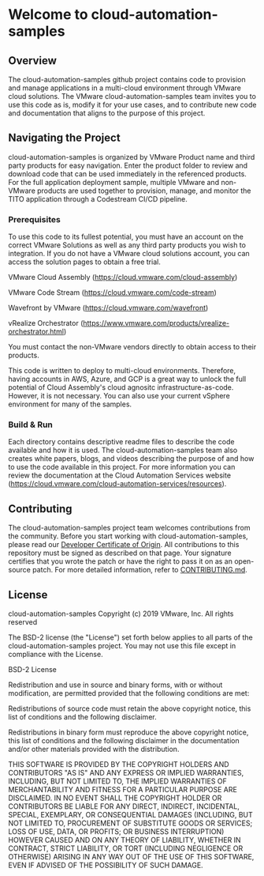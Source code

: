 

# Welcome to cloud-automation-samples

## Overview

The cloud-automation-samples github project contains code to provision and manage applications in a multi-cloud environment through VMware cloud solutions. The VMware cloud-automation-samples team invites you to use this code as is, modify it for your use cases, and to contribute new code and documentation that aligns to the purpose of this project.

## Navigating the Project

cloud-automation-samples is organized by VMware Product name and third party products for easy navigation. Enter the product folder to review and download code that can be used immediately in the referenced products. For the full application deployment sample, multiple VMware and non-VMware products are used together to provision, manage, and monitor the TITO application through a Codestream CI/CD pipeline.

### Prerequisites

To use this code to its fullest potential, you must have an account on the correct VMware Solutions as well as any third party products you wish to integration. If you do not have a VMware cloud solutions account, you can access the solution pages to obtain a free trial.

VMware Cloud Assembly (https://cloud.vmware.com/cloud-assembly)

VMware Code Stream (https://cloud.vmware.com/code-stream)

Wavefront by VMware (https://cloud.vmware.com/wavefront)

vRealize Orchestrator (https://www.vmware.com/products/vrealize-orchestrator.html)

You must contact the non-VMware vendors directly to obtain access to their products.

This code is written to deploy to multi-cloud environments. Therefore, having accounts in AWS, Azure, and GCP is a great way to unlock the full potential of Cloud Assembly's cloud agnositc infrastructure-as-code. However, it is not necessary. You can also use your current vSphere environment for many of the samples.


### Build & Run

Each directory contains descriptive readme files to describe the code available and how it is used. The cloud-automation-samples team also creates white papers, blogs, and videos describing the purpose of and how to use the code available in this project. For more information you can review the documentation at the Cloud Automation Services website (https://cloud.vmware.com/cloud-automation-services/resources).


## Contributing

The cloud-automation-samples project team welcomes contributions from the community. Before you start working with cloud-automation-samples, please
read our [Developer Certificate of Origin](https://cla.vmware.com/dco). All contributions to this repository must be
signed as described on that page. Your signature certifies that you wrote the patch or have the right to pass it on
as an open-source patch. For more detailed information, refer to [CONTRIBUTING.md](CONTRIBUTING.md).

## License
cloud-automation-samples
Copyright (c) 2019 VMware, Inc.  All rights reserved				

The BSD-2 license (the "License") set forth below applies to all parts of the cloud-automation-samples project.  You may not use this file except in compliance with the License.

BSD-2 License 

Redistribution and use in source and binary forms, with or without modification, are permitted provided that the following conditions are met:

Redistributions of source code must retain the above copyright notice, this list of conditions and the following disclaimer.

Redistributions in binary form must reproduce the above copyright notice, this list of conditions and the following disclaimer in the documentation and/or other materials provided with the distribution.

THIS SOFTWARE IS PROVIDED BY THE COPYRIGHT HOLDERS AND CONTRIBUTORS "AS IS" AND ANY EXPRESS OR IMPLIED WARRANTIES, INCLUDING, BUT NOT LIMITED TO, THE IMPLIED WARRANTIES OF MERCHANTABILITY AND FITNESS FOR A PARTICULAR PURPOSE ARE DISCLAIMED. IN NO EVENT SHALL THE COPYRIGHT HOLDER OR CONTRIBUTORS BE LIABLE FOR ANY DIRECT, INDIRECT, INCIDENTAL, SPECIAL, EXEMPLARY, OR CONSEQUENTIAL DAMAGES (INCLUDING, BUT NOT LIMITED TO, PROCUREMENT OF SUBSTITUTE GOODS OR SERVICES; LOSS OF USE, DATA, OR PROFITS; OR BUSINESS INTERRUPTION) HOWEVER CAUSED AND ON ANY THEORY OF LIABILITY, WHETHER IN CONTRACT, STRICT LIABILITY, OR TORT (INCLUDING NEGLIGENCE OR OTHERWISE) ARISING IN ANY WAY OUT OF THE USE OF THIS SOFTWARE, EVEN IF ADVISED OF THE POSSIBILITY OF SUCH DAMAGE.
